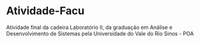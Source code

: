 # Atividade-Facu
Atividade final da cadeira Laboratório II, da graduação em Análise e Desenvolvimento de Sistemas pela Universidade do Vale do Rio Sinos - POA
